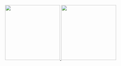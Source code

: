 <div>
<a href="https://github.com/prrThr">
<img loading="lazy" height="180em" src="https://github-readme-stats.vercel.app/api/top-langs/?username=prrThr&layout=compact&langs_count=7&theme=dracula"/>
<img loading="lazy" height="180em" src="https://github-readme-stats.vercel.app/api?username=prrThr&show_icons=true&theme=dracula&include_all_commits=true&count_private=true"/>
</div>

